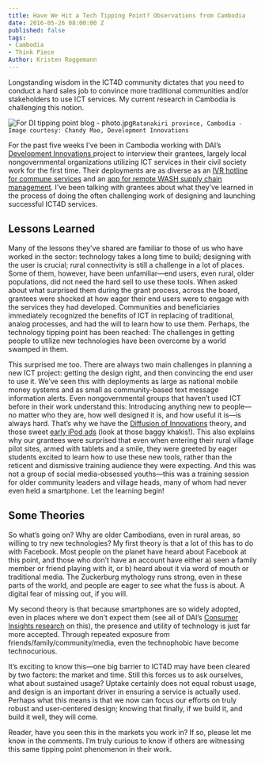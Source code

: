 ```yaml
---
title: Have We Hit a Tech Tipping Point? Observations from Cambodia
date: 2016-05-26 08:00:00 Z
published: false
tags:
- Cambodia
- Think Piece
Author: Kristen Roggemann
---
```


Longstanding wisdom in the ICT4D community dictates that you need to conduct a hard sales job to convince more traditional communities and/or stakeholders to use ICT services. My current research in Cambodia is challenging this notion.

<!--more-->

![For DI tipping point blog - photo.jpg](/uploads/For%20DI%20tipping%20point%20blog%20-%20photo.jpg)`Ratanakiri province, Cambodia - Image courtesy: Chandy Mao, Development Innovations`

For the past five weeks I’ve been in Cambodia working with DAI’s [Development Innovations ](http://www.development-innovations.org/)project to interview their grantees, largely local nongovernmental organizations utilizing ICT services in their civil society work for the first time. Their deployments are as diverse as an [IVR hotline for commune services](http://www.development-innovations.org/success-stories/hotline-mobile-app-improve-access-public-service/) and an [app for remote WASH supply chain management](http://www.development-innovations.org/success-stories/leveraging-mobiles-boost-efficiencies-rural-sanitation-market/). I’ve been talking with grantees about what they’ve learned in the process of doing the often challenging work of designing and launching successful ICT4D services.

## Lessons Learned

Many of the lessons they’ve shared are familiar to those of us who have worked in the sector: technology takes a long time to build; designing with the user is crucial; rural connectivity is still a challenge in a lot of places. Some of them, however, have been unfamiliar—end users, even rural, older populations, did not need the hard sell to use these tools. When asked about what surprised them during the grant process, across the board, grantees were shocked at how eager their end users were to engage with the services they had developed. Communities and beneficiaries immediately recognized the benefits of ICT in replacing of traditional, analog processes, and had the will to learn how to use them. Perhaps, the technology tipping point has been reached: The challenges in getting people to utilize new technologies have been overcome by a world swamped in them.

This surprised me too. There are always two main challenges in planning a new ICT project: getting the design right, and then convincing the end user to use it. We’ve seen this with deployments as large as national mobile money systems and as small as community-based text message information alerts. Even nongovernmental groups that haven’t used ICT before in their work understand this: Introducing anything new to people—no matter who they are, how well designed it is, and how useful it is—is always hard. That’s why we have the [Diffusion of Innovations](https://en.wikipedia.org/wiki/Diffusion_of_innovations) theory, and those sweet [early iPod ads](https://www.youtube.com/watch?v=mE_bDNaYAr8) (look at those baggy khakis!). This also explains why our grantees were surprised that even when entering their rural village pilot sites, armed with tablets and a smile, they were greeted by eager students excited to learn how to use these new tools, rather than the reticent and dismissive training audience they were expecting. And this was not a group of social media-obsessed youths—this was a training session for older community leaders and village heads, many of whom had never even held a smartphone. Let the learning begin!

## Some Theories

So what’s going on? Why are older Cambodians, even in rural areas, so willing to try new technologies? My first theory is that a lot of this has to do with Facebook. Most people on the planet have heard about Facebook at this point, and those who don’t have an account have either a) seen a family member or friend playing with it, or b) heard about it via word of mouth or traditional media. The Zuckerburg mythology runs strong, even in these parts of the world, and people are eager to see what the fuss is about.  A digital fear of missing out, if you will. 

My second theory is that because smartphones are so widely adopted, even in places where we don’t expect them (see all of DAI’s [Consumer Insights research](http://dai-global-digital.com/tags/?tag=consumer-insights) on this), the presence and utility of technology is just far more accepted. Through repeated exposure from friends/family/community/media, even the technophobic have become technocurious.

It’s exciting to know this—one big barrier to ICT4D may have been cleared by two factors: the market and time. Still this forces us to ask ourselves, what about sustained usage? Uptake certainly does not equal robust usage, and design is an important driver in ensuring a service is actually used. Perhaps what this means is that we now can focus our efforts on truly robust and user-centered design; knowing that finally, if we build it, and build it well, they will come.

Reader, have you seen this in the markets you work in? If so, please let me know in the comments. I’m truly curious to know if others are witnessing this same tipping point phenomenon in their work.